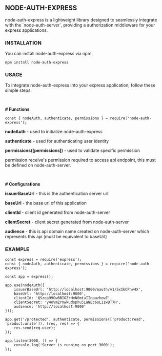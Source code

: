## NODE-AUTH-EXPRESS

<p>node-auth-express is a lightweight library designed to seamlessly integrate with the `node-auth-server`, providing a authorization middleware for your express applications.</p>

### INSTALLATION
You can install node-auth-express via npm:
```
npm install node-auth-express
```
### USAGE

<p>To integrate node-auth-express into your express application, follow these simple steps:</p>
<br/>

<b># Functions</b>

```
const { nodeAuth, authenticate, permissions } = require('node-auth-express');
```
<p><b>nodeAuth</b> - used to initialize node-auth-express</p>
<p><b>authenticate</b> - used for authenticating user identity</p>
<p><b>permissions([permissions])</b> - used to validate specific permission</p>
<p>permission receive's permission required to access api endpoint, this must be defined on node-auth-server.</p>
<br/>

<b># Configurations</b>
<p><b>issuerBaseUrl</b> - this is the authentication server url</p>
<p><b>baseUrl</b> - the base url of this application</p>
<p><b>clientId</b> - client id generated from node-auth-server</p>
<p><b>clientSecret</b> - client secret generated from node-auth-server</p>
<p><b>audience</b> - this is api domain name created on node-auth-server which represents this api (must be equivalent to baseUrl)</p>

### EXAMPLE
```
const express = require('express');
const { nodeAuth, authenticate, permissions } = require('node-auth-express');

const app = express();

app.use(nodeAuth({
    issuerBaseUrl: 'http://localhost:9000/oauth/v1/5xIkCPnv4X',
    baseUrl: 'http://localhost:9000',
    clientId: 'QSzqp99Ow8BIGZrHmN0mtaIInpuzhewZ',
    clientSecret: 'y4oVmZrnwkudsphu5LaNEc6sL11wBT7H',
    audience: 'http://localhost:9000'
}));

app.get('/protected', authenticate, permissions(['product:read', 'product:write']), (req, res) => {
    res.send(req.user);
});

app.listen(3000, () => {
    console.log('Server is running on port 3000');
});
```
